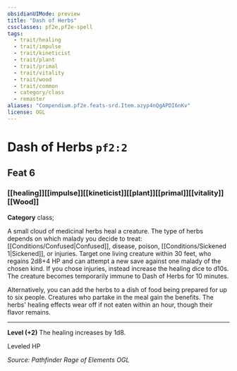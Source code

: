 ```yaml
---
obsidianUIMode: preview
title: "Dash of Herbs"
cssclasses: pf2e,pf2e-spell
tags:
  - trait/healing
  - trait/impulse
  - trait/kineticist
  - trait/plant
  - trait/primal
  - trait/vitality
  - trait/wood
  - trait/common
  - category/class
  - remaster
aliases: "Compendium.pf2e.feats-srd.Item.azyp4nQgAPDI6nKv"
license: OGL
---
```

# Dash of Herbs `pf2:2`
## Feat 6
### [[healing]][[impulse]][[kineticist]][[plant]][[primal]][[vitality]][[Wood]]

**Category** class; 




A small cloud of medicinal herbs heal a creature. The type of herbs depends on which malady you decide to treat: [[Conditions/Confused|Confused]], disease, poison, [[Conditions/Sickened 1|Sickened]], or injuries. Target one living creature within 30 feet, who regains 2d8+4 HP and can attempt a new save against one malady of the chosen kind. If you chose injuries, instead increase the healing dice to d10s. The creature becomes temporarily immune to Dash of Herbs for 10 minutes.

Alternatively, you can add the herbs to a dish of food being prepared for up to six people. Creatures who partake in the meal gain the benefits. The herbs' healing effects wear off if not eaten within an hour, though their flavor remains.

* * *

**Level (+2)** The healing increases by 1d8.

Leveled HP

*Source: Pathfinder Rage of Elements*
*OGL*